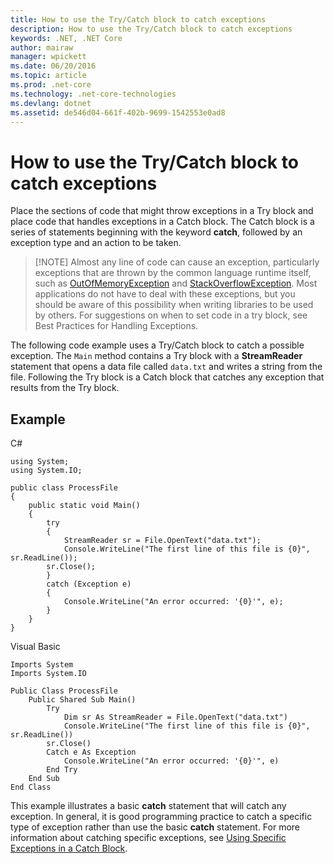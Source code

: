 ```yaml
---
title: How to use the Try/Catch block to catch exceptions
description: How to use the Try/Catch block to catch exceptions
keywords: .NET, .NET Core
author: mairaw
manager: wpickett
ms.date: 06/20/2016
ms.topic: article
ms.prod: .net-core
ms.technology: .net-core-technologies
ms.devlang: dotnet
ms.assetid: de546d04-661f-402b-9699-1542553e0ad8
---
```


# How to use the Try/Catch block to catch exceptions

Place the sections of code that might throw exceptions in a Try block and place code that handles exceptions in a Catch block. The Catch block is a series of statements beginning with the keyword **catch**, followed by an exception type and an action to be taken.

> [!NOTE] Almost any line of code can cause an exception, particularly exceptions that are thrown by the common language runtime itself, such as [OutOfMemoryException](https://msdn.microsoft.com/library/system.outofmemoryexception) and [StackOverflowException](https://msdn.microsoft.com/library/system.stackoverflowexception). Most applications do not have to deal with these exceptions, but you should be aware of this possibility when writing libraries to be used by others. For suggestions on when to set code in a try block, see Best Practices for Handling Exceptions.

The following code example uses a Try/Catch block to catch a possible exception. The `Main` method contains a Try block with a **StreamReader** statement that opens a data file called `data.txt` and writes a string from the file. Following the Try block is a Catch block that catches any exception that results from the Try block.

## Example

C#
```
using System;
using System.IO;

public class ProcessFile
{
    public static void Main()
    {
        try
        {
            StreamReader sr = File.OpenText("data.txt");
            Console.WriteLine("The first line of this file is {0}", sr.ReadLine());
	    sr.Close();
        }
        catch (Exception e)
        {
            Console.WriteLine("An error occurred: '{0}'", e);
        }
    }
}
```

Visual Basic
```
Imports System
Imports System.IO

Public Class ProcessFile
    Public Shared Sub Main()
        Try
            Dim sr As StreamReader = File.OpenText("data.txt")
            Console.WriteLine("The first line of this file is {0}", sr.ReadLine())
	    sr.Close()
        Catch e As Exception
            Console.WriteLine("An error occurred: '{0}'", e)
        End Try
    End Sub
End Class
```

This example illustrates a basic **catch** statement that will catch any exception. In general, it is good programming practice to catch a specific type of exception rather than use the basic **catch** statement. For more information about catching specific exceptions, see [Using Specific Exceptions in a Catch Block](exceptions-catch-specific-exceptions.md).
